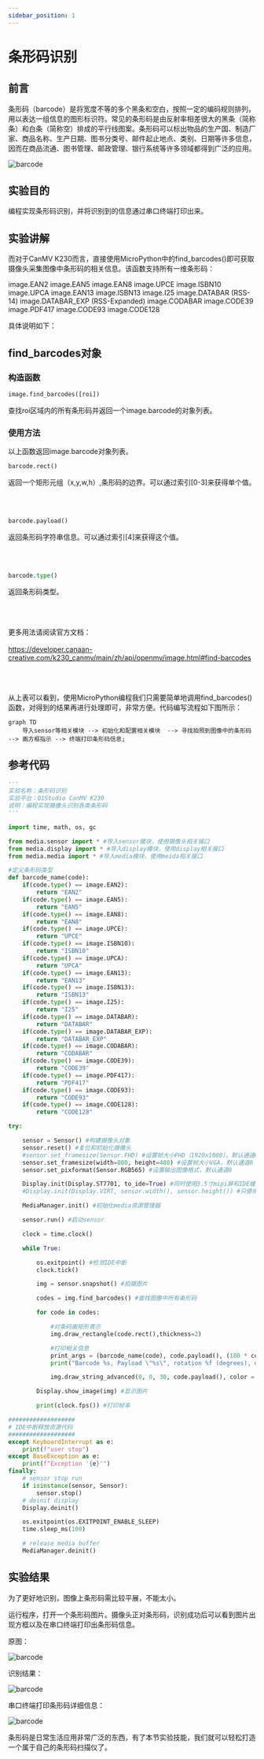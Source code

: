 ```yaml
---
sidebar_position: 1
---
```


# 条形码识别

## 前言
条形码（barcode）是将宽度不等的多个黑条和空白，按照一定的编码规则排列，用以表达一组信息的图形标识符。常见的条形码是由反射率相差很大的黑条（简称条）和白条（简称空）排成的平行线图案。条形码可以标出物品的生产国、制造厂家、商品名称、生产日期、图书分类号、邮件起止地点、类别、日期等许多信息，因而在商品流通、图书管理、邮政管理、银行系统等许多领域都得到广泛的应用。

![barcode](./img/barcode/barcode0.png)

## 实验目的
编程实现条形码识别，并将识别到的信息通过串口终端打印出来。

## 实验讲解

而对于CanMV K230而言，直接使用MicroPython中的find_barcodes()即可获取摄像头采集图像中条形码的相关信息。该函数支持所有一维条形码：

image.EAN2 image.EAN5 image.EAN8 image.UPCE image.ISBN10 image.UPCA image.EAN13 image.ISBN13 image.I25 image.DATABAR (RSS-14) image.DATABAR_EXP (RSS-Expanded) image.CODABAR image.CODE39 image.PDF417 image.CODE93 image.CODE128

具体说明如下：

## find_barcodes对象

### 构造函数
```python
image.find_barcodes([roi])
```
查找roi区域内的所有条形码并返回一个image.barcode的对象列表。

### 使用方法

以上函数返回image.barcode对象列表。

```python
barcode.rect()
```
返回一个矩形元组（x,y,w,h）,条形码的边界。可以通过索引[0-3]来获得单个值。

<br></br>

```python
barcode.payload()
```
返回条形码字符串信息。可以通过索引[4]来获得这个值。

<br></br>

```python
barcode.type()
```
返回条形码类型。

<br></br>

更多用法请阅读官方文档：<br></br>
https://developer.canaan-creative.com/k230_canmv/main/zh/api/openmv/image.html#find-barcodes

<br></br>

从上表可以看到，使用MicroPython编程我们只需要简单地调用find_barcodes()函数，对得到的结果再进行处理即可，非常方便。代码编写流程如下图所示：

```mermaid
graph TD
    导入sensor等相关模块 --> 初始化和配置相关模块  --> 寻找拍照到图像中的条形码 --> 画方框指示 --> 终端打印条形码信息;
```

## 参考代码

```python
'''
实验名称：条形码识别
实验平台：01Studio CanMV K230
说明：编程实现摄像头识别各类条形码
'''

import time, math, os, gc

from media.sensor import * #导入sensor模块，使用摄像头相关接口
from media.display import * #导入display模块，使用display相关接口
from media.media import * #导入media模块，使用meida相关接口

#定义条形码类型
def barcode_name(code):
    if(code.type() == image.EAN2):
        return "EAN2"
    if(code.type() == image.EAN5):
        return "EAN5"
    if(code.type() == image.EAN8):
        return "EAN8"
    if(code.type() == image.UPCE):
        return "UPCE"
    if(code.type() == image.ISBN10):
        return "ISBN10"
    if(code.type() == image.UPCA):
        return "UPCA"
    if(code.type() == image.EAN13):
        return "EAN13"
    if(code.type() == image.ISBN13):
        return "ISBN13"
    if(code.type() == image.I25):
        return "I25"
    if(code.type() == image.DATABAR):
        return "DATABAR"
    if(code.type() == image.DATABAR_EXP):
        return "DATABAR_EXP"
    if(code.type() == image.CODABAR):
        return "CODABAR"
    if(code.type() == image.CODE39):
        return "CODE39"
    if(code.type() == image.PDF417):
        return "PDF417"
    if(code.type() == image.CODE93):
        return "CODE93"
    if(code.type() == image.CODE128):
        return "CODE128"

try:

    sensor = Sensor() #构建摄像头对象
    sensor.reset() #复位和初始化摄像头
    #sensor.set_framesize(Sensor.FHD) #设置帧大小FHD（1920x1080），默认通道0
    sensor.set_framesize(width=800, height=480) #设置帧大小VGA，默认通道0
    sensor.set_pixformat(Sensor.RGB565) #设置输出图像格式，默认通道0

    Display.init(Display.ST7701, to_ide=True) #同时使用3.5寸mipi屏和IDE缓冲区显示图像，800x480分辨率
    #Display.init(Display.VIRT, sensor.width(), sensor.height()) #只使用IDE缓冲区显示图像

    MediaManager.init() #初始化media资源管理器

    sensor.run() #启动sensor

    clock = time.clock()

    while True:

        os.exitpoint() #检测IDE中断
        clock.tick()

        img = sensor.snapshot() #拍摄图片

        codes = img.find_barcodes() #查找图像中所有条形码

        for code in codes:

            #对条码画矩形表示
            img.draw_rectangle(code.rect(),thickness=2)

            #打印相关信息
            print_args = (barcode_name(code), code.payload(), (180 * code.rotation()) / math.pi, code.quality())
            print("Barcode %s, Payload \"%s\", rotation %f (degrees), quality %d" % print_args)

            img.draw_string_advanced(0, 0, 30, code.payload(), color = (255, 255, 255)) #图像显示条码信息

        Display.show_image(img) #显示图片

        print(clock.fps()) #打印帧率

###################
# IDE中断释放资源代码
###################
except KeyboardInterrupt as e:
    print(f"user stop")
except BaseException as e:
    print(f"Exception '{e}'")
finally:
    # sensor stop run
    if isinstance(sensor, Sensor):
        sensor.stop()
    # deinit display
    Display.deinit()

    os.exitpoint(os.EXITPOINT_ENABLE_SLEEP)
    time.sleep_ms(100)

    # release media buffer
    MediaManager.deinit()
```

## 实验结果

为了更好地识别，图像上条形码需比较平展，不能太小。

运行程序，打开一个条形码图片。摄像头正对条形码，识别成功后可以看到图片出现方框以及在串口终端打印出条形码信息。

原图：

![barcode](./img/barcode/barcode1.jpg)

识别结果：

![barcode](./img/barcode/barcode2.png)

串口终端打印条形码详细信息：

![barcode](./img/barcode/barcode3.png)

条形码是日常生活应用非常广泛的东西，有了本节实验技能，我们就可以轻松打造一个属于自己的条形码扫描仪了。